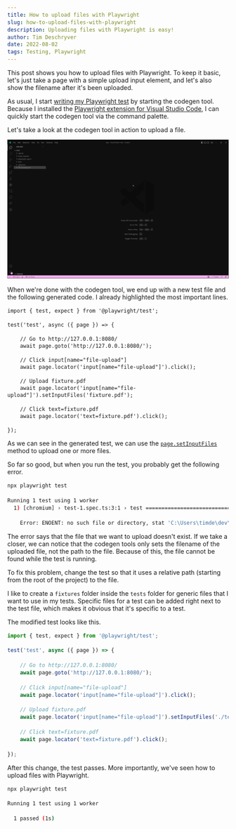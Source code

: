 ```yaml
---
title: How to upload files with Playwright
slug: how-to-upload-files-with-playwright
description: Uploading files with Playwright is easy!
author: Tim Deschryver
date: 2022-08-02
tags: Testing, Playwright
---
```


This post shows you how to upload files with Playwright.
To keep it basic, let's just take a page with a simple upload input element, and let's also show the filename after it's been uploaded.

As usual, I start [writing my Playwright test](../writing-your-first-playwright-test/index.md) by starting the codegen tool.
Because I installed the [Playwright extension for Visual Studio Code](https://marketplace.visualstudio.com/items?itemName=ms-playwright.playwright), I can quickly start the codegen tool via the command palette.

Let's take a look at the codegen tool in action to upload a file.

![The process of using the codegen tool while I upload a file.](./images/upload.gif)

When we're done with the codegen tool, we end up with a new test file and the following generated code.
I already highlighted the most important lines.

```ts{9, 12}:tests/test-1.spec.ts
import { test, expect } from '@playwright/test';

test('test', async ({ page }) => {

    // Go to http://127.0.0.1:8080/
    await page.goto('http://127.0.0.1:8080/');

    // Click input[name="file-upload"]
    await page.locator('input[name="file-upload"]').click();

    // Upload fixture.pdf
    await page.locator('input[name="file-upload"]').setInputFiles('fixture.pdf');

    // Click text=fixture.pdf
    await page.locator('text=fixture.pdf').click();

});
```

As we can see in the generated test, we can use the [`page.setInputFiles`](https://playwright.dev/docs/api/class-page#page-set-input-files) method to upload one or more files.

So far so good, but when you run the test, you probably get the following error.

```bash
npx playwright test

Running 1 test using 1 worker
  1) [chromium] › test-1.spec.ts:3:1 › test ========================================================

    Error: ENOENT: no such file or directory, stat 'C:\Users\timde\dev\playgrounds\playwright-demo\fixture.pdf'
```

The error says that the file that we want to upload doesn't exist.
If we take a closer, we can notice that the codegen tools only sets the filename of the uploaded file, not the path to the file.
Because of this, the file cannot be found while the test is running.

To fix this problem, change the test so that it uses a relative path (starting from the root of the project) to the file.

I like to create a `fixtures` folder inside the `tests` folder for generic files that I want to use in my tests.
Specific files for a test can be added right next to the test file, which makes it obvious that it's specific to a test.

The modified test looks like this.

```ts{12}:tests/test-1.spec.ts
import { test, expect } from '@playwright/test';

test('test', async ({ page }) => {

    // Go to http://127.0.0.1:8080/
    await page.goto('http://127.0.0.1:8080/');

    // Click input[name="file-upload"]
    await page.locator('input[name="file-upload"]').click();

    // Upload fixture.pdf
    await page.locator('input[name="file-upload"]').setInputFiles('./tests/fixtures/fixture.pdf');

    // Click text=fixture.pdf
    await page.locator('text=fixture.pdf').click();

});
```

After this change, the test passes.
More importantly, we've seen how to upload files with Playwright.

```bash
npx playwright test

Running 1 test using 1 worker

  1 passed (1s)
```
